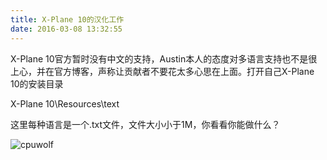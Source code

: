 ```yaml
---
title: X-Plane 10的汉化工作
date: 2016-03-08 13:32:55
---
```


X-Plane 10官方暂时没有中文的支持，Austin本人的态度对多语言支持也不是很上心，并在官方博客，声称让贡献者不要花太多心思在上面。打开自己X-Plane 10的安装目录

X-Plane 10\\Resources\\text

这里每种语言是一个.txt文件，文件大小小于1M，你看看你能做什么？

![cpuwolf](/images/data/attachment/201603/08/213250bl7ndcjjg85c5e3e.jpg)



